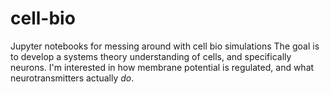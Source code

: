 # cell-bio
Jupyter notebooks for messing around with cell bio simulations
The goal is to develop a systems theory understanding of cells, and specifically neurons. I'm interested in how membrane potential is regulated, and what neurotransmitters actually *do*.
